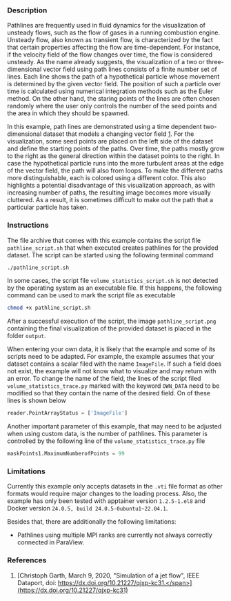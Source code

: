 ### Description ###
Pathlines are frequently used in fluid dynamics for the visualization of unsteady flows, such as the flow of gases in a running combustion engine.
Unsteady flow, also known as transient flow, is characterized by the fact that certain properties affecting the flow are time-dependent.
For instance, if the velocity field of the flow changes over time, the flow is considered unsteady.
As the name already suggests, the visualization of a two or three-dimensional vector field using path lines consists of a finite number set of lines.
Each line shows the path of a hypothetical particle whose movement is determined by the given vector field.
The position of such a particle over time is calculated using numerical integration methods such as the Euler method.
On the other hand, the staring points of the lines are often chosen randomly where the user only controls the number of the seed points and the area in which they should be spawned.

<!--In comparison to stream lines which also visualize a dataset using lines, 
The computation of pathlines makes only sense if the given dataset is time-depenedent.
Otherwise they are identical to steamlines.-->

In this example, path lines are demonstrated using a time dependent two-dimensional dataset that models a changing vector field [1](#reference_dataset).
For the visualization, some seed points are placed on the left side of the dataset and define the starting points of the paths.
Over time, the paths mostly grow to the right as the general direction within the dataset points to the right.
In case the hypothetical particle runs into the more turbulent areas at the edge of the vector field, the path will also from loops.
To make the different paths more distinguishable, each is colored using a different color.
This also highlights a potential disadvantage of this visualization approach, as with increasing number of paths, the resulting image becomes more visually cluttered.
As a result, it is sometimes difficult to make out the path that a particular particle has taken.

### Instructions ###
The file archive that comes with this example contains the script file `pathline_script.sh` that when executed creates pathlines for the provided dataset.
The script can be started using the following terminal command
```bash
./pathline_script.sh
```
In some cases, the script file `volume_statistics_script.sh` is not detected by the operating system as an executable file.
If this happens, the following command can be used to mark the script file as executable
```bash
chmod +x pathline_script.sh
```
After a successful execution of the script, the image `pathline_script.png` containing the final visualization of the provided dataset is placed in the folder `output`. 

When entering your own data, it is likely that the example and some of its scripts need to be adapted.
For example, the example assumes that your dataset contains a scalar filed with the name `ImageFile`.
If such a field does not exist, the example will not know what to visualize and may return with an error.
To change the name of the field, the lines of the script filed `volume_statistics_trace.py` marked with the keyword `OWN_DATA` need to be modified so that they contain the name of the desired field.
On of these lines is shown below
```python
reader.PointArrayStatus = ['ImageFile']
```
Another important parameter of this example, that may need to be adjusted when using custom data, is the number of pathlines.
This parameter is controlled by the following line of the `volume_statistics_trace.py` file
```python
maskPoints1.MaximumNumberofPoints = 99
```

### Limitations ###
Currently this example only accepts datasets in the `.vti` file format as other formats would require major changes to the loading process.
Also, the example has only been tested with apptainer version `1.2.5-1.el8` and Docker version `24.0.5, build 24.0.5-0ubuntu1~22.04.1`.

Besides that, there are additionally the following limitations:
- Pathlines using multiple MPI ranks are currently not always correctly connected in ParaView.

### References ###
1. [<span id="reference_dataset">Christoph Garth, March 9, 2020, "Simulation of a jet flow", IEEE Dataport, doi: https://dx.doi.org/10.21227/qjxp-kc31.</span>](https://dx.doi.org/10.21227/qjxp-kc31)